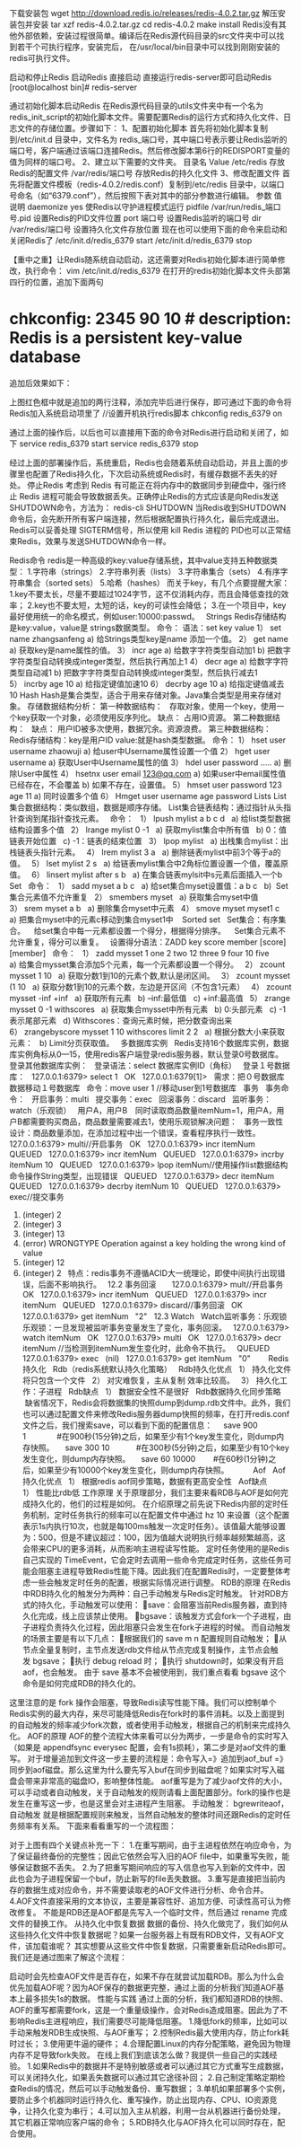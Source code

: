 下载安装包
wget http://download.redis.io/releases/redis-4.0.2.tar.gz
解压安装包并安装
tar xzf redis-4.0.2.tar.gz
cd redis-4.0.2
make install
Redis没有其他外部依赖，安装过程很简单。编译后在Redis源代码目录的src文件夹中可以找到若干个可执行程序，安装完后，
在/usr/local/bin目录中可以找到刚刚安装的redis可执行文件。

启动和停止Redis
启动Redis
直接启动
直接运行redis-server即可启动Redis
[root@localhost bin]# redis-server

通过初始化脚本启动Redis
在Redis源代码目录的utils文件夹中有一个名为redis_init_script的初始化脚本文件。需要配置Redis的运行方式和持久化文件、日志文件的存储位置。步骤如下：
1、配置初始化脚本
首先将初始化脚本复制到/etc/init.d 目录中，文件名为 redis_端口号，其中端口号表示要让Redis监听的端口号，客户端通过该端口连接Redis。然后修改脚本第6行的REDISPORT变量的值为同样的端口号。
2、建立以下需要的文件夹。
目录名	Value
/etc/redis	存放Redis的配置文件
/var/redis/端口号	存放Redis的持久化文件
3、修改配置文件
首先将配置文件模板（redis-4.0.2/redis.conf）复制到/etc/redis 目录中，以端口号命名（如“6379.conf”），然后按照下表对其中的部分参数进行编辑。
参数	值	说明
daemonize	yes	使Redis以守护进程模式运行
pidfile	/var/run/redis_端口号.pid	设置Redis的PID文件位置
port	端口号	设置Redis监听的端口号
dir	/var/redis/端口号	设置持久化文件存放位置
现在也可以使用下面的命令来启动和关闭Redis了
/etc/init.d/redis_6379 start
/etc/init.d/redis_6379 stop

【重中之重】让Redis随系统自动启动，这还需要对Redis初始化脚本进行简单修改，执行命令：
vim /etc/init.d/redis_6379
在打开的redis初始化脚本文件头部第四行的位置，追加下面两句
# chkconfig: 2345 90 10 # description: Redis is a persistent key-value database
追加后效果如下：

上图红色框中就是追加的两行注释，添加完毕后进行保存，即可通过下面的命令将Redis加入系统启动项里了
//设置开机执行redis脚本
chkconfig redis_6379 on

通过上面的操作后，以后也可以直接用下面的命令对Redis进行启动和关闭了，如下
service redis_6379 start
service redis_6379 stop

经过上面的部署操作后，系统重启，Redis也会随着系统自动启动，并且上面的步骤里也配置了Redis持久化，下次启动系统或Redis时，有缓存数据不丢失的好处。
停止Redis
考虑到 Redis 有可能正在将内存中的数据同步到硬盘中，强行终止 Redis 进程可能会导致数据丢失。正确停止Redis的方式应该是向Redis发送SHUTDOWN命令，方法为：
redis-cli SHUTDOWN
当Redis收到SHUTDOWN命令后，会先断开所有客户端连接，然后根据配置执行持久化，最后完成退出。
Redis可以妥善处理 SIGTERM信号，所以使用 kill Redis 进程的 PID也可以正常结束Redis，效果与发送SHUTDOWN命令一样。

Redis命令
redis是一种高级的key:value存储系统，其中value支持五种数据类型：
1.字符串（strings）
2.字符串列表（lists）
3.字符串集合（sets）
4.有序字符串集合（sorted sets）
5.哈希（hashes）
而关于key，有几个点要提醒大家：
1.key不要太长，尽量不要超过1024字节，这不仅消耗内存，而且会降低查找的效率；
2.key也不要太短，太短的话，key的可读性会降低；
3.在一个项目中，key最好使用统一的命名模式，例如user:10000:passwd。
 
Strings
Redis存储结构是key:value，value是 strings数据类型。
命令：
语法：set key value
1） set name zhangsanfeng
a) 给Strings类型key是name 添加一个值。
2） get name
a) 获取key是name属性的值。
3） incr age
a) 给数字字符类型自动加1
b) 把数字字符类型自动转换成integer类型，然后执行再加上1
4） decr age
a) 给数字字符类型自动减1
b) 把数字字符类型自动转换成integer类型，然后执行减去1
5） incrby age 10
a) 给指定键值加速10
6） decrby age 10
a) 给指定键值减去10
Hash
Hash是集合类型，适合于用来存储对象。Java集合类型是用来存储对象。
存储数据结构分析：
第一种数据结构：
 
存取对象，使用一个key，使用一个key获取一个对象，必须使用反序列化。
缺点：
占用IO资源。
第二种数据结构：
 
缺点：
用户ID被多次使用，数据冗余。资源浪费。
第三种数据结构：
 
Redis存储结构：key是用户ID value:就是hash类型数据。
命令：
1） hset user username zhaowuji
a) 给user中Username属性设置一个值
2） hget user username
a) 获取User中Username属性的值
3） hdel user password …..
a) 删除User中属性
4） hsetnx user email 123@qq.com
a) 如果user中email属性值已经存在，不会覆盖
b) 如果不存在，设置值。
5） hmset user password 123 age 11
a) 同时设置多个值
6） Hmget user username age password
Lists
List集合数据结构：类似数组，数据是顺序存储。
List集合链表结构：通过指针从头指针查询到尾指针查找元素。
 
命令：
 
1） lpush mylist a b c d
 
a) 给list类型数据结构设置多个值
 
2） lrange mylist 0 -1
 
a) 获取mylist集合中所有值
 
b) 0：值链表开始位置
 
c) -1：链表的结束位置
 
3） lpop mylist
 
a) 出栈集合mylist：出栈链表头指针元素。
 
4） lrem mylist 3 a
 
a) 删除链表mylist中前3个等于a的值。
 
5） lset mylist 2 s
 
a) 给链表mylist集合中2角标位置设置一个值，覆盖原值。
 
6） linsert mylist after s b
 
a) 在集合链表mylsit中s元素后面插入一个b
 
Set
 
命令：
 
1） sadd myset a b c
 
a) 给set集合myset设置值：a b c
 
b)  Set集合元素值不允许重复
 
2） smembers myset
 
a) 获取集合myset中值
 
3） srem myset a b
 
a) 删除集合myset中元素
 
4） smove myset myset1 c
 
a) 把集合myset中的元素c移动到集合myset1中
 
 Sorted set
 
Set集合：有序集合。
 
 给set集合中每一元素都设置一个得分，根据得分排序。
 
 Set集合元素不允许重复，得分可以重复。
 
设置得分语法：ZADD key score member [score] [member]
 
命令：
 
1） zadd mysset 1 one 2 two 12 three 9 four 10 five
 
a) 给集合mysset集合添加5个元素，每一个元素都设置一个得分。
 
2） zcount mysset 1 10
 
a) 获取分数1到10的元素个数,默认是闭区间。
 
3） zcount mysset (1 10
 
a) 获取分数1到10的元素个数，左边是开区间（不包含1元素）
 
4） zcount mysset -inf +inf
 
a) 获取所有元素
 
b) –inf:最低值
 
c) +inf:最高值
 
5） zrange mysset 0 -1 withscores
 
a) 获取集合mysset中所有元素
 
b) 0:头部元素
 
c) -1表示尾部元素
 
d) Withscores：查询元素时候，把分数查询出来
 
6） zrangebyscore mysset 1 10 withscores limit 2 2
 
a) 根据分数大小来获取元素：
 
b) Limit分页获取值。
 
多数据库实例
 
Redis支持16个数据库实例，数据库实例角标从0—15，使用redis客户端登录redis服务器，默认登录0号数据库。
 
登录其他数据库实例：
 
登录语法：select 数据库实例ID（角标）
 
登录１号数据库：
 
127.0.0.1:6379> select 1
 
OK
 
127.0.0.1:6379[1]>
 
需求：把０号数据库数据移动１号数据库
 
命令：move user 1 //移动user到1号数据库
 
事务
 
事务命令：
 
开启事务：multi
 
提交事务：exec
 
回滚事务：discard
 
监听事务：watch（乐观锁）
 
用户A，用户B　同时读取商品数量itemNum=1，用户A，用户B都需要购买商品，商品数量需要减去1，使用乐观锁解决问题：
 
事务一致性
 
设计：商品数量添加，在添加过程中出一个错误，查看程序执行一致性。
 
127.0.0.1:6379> multi//开启事务
 
OK
 
127.0.0.1:6379> incr itemNum
 
QUEUED
 
127.0.0.1:6379> incr itemNum
 
QUEUED
 
127.0.0.1:6379> incrby itemNum 10
 
QUEUED
 
127.0.0.1:6379> lpop itemNum//使用操作list数据结构命令操作String类型，出现错误
 
QUEUED
 
127.0.0.1:6379> decr itemNum
 
QUEUED
 
127.0.0.1:6379> decrby itemNum 10
 
QUEUED
 
127.0.0.1:6379> exec//提交事务
 
1) (integer) 2
 
2) (integer) 3
 
3) (integer) 13
 
4) (error) WRONGTYPE Operation against a key holding the wrong kind of value
 
5) (integer) 12
 
6) (integer) 2
 
特点：redis事务不遵循ACID大一统理论，即使中间执行出现错误，后面不影响执行。
 
12.2 事务回滚
 
 
 
127.0.0.1:6379> mult//开启事务
 
OK
 
127.0.0.1:6379> incr itemNum
 
QUEUED
 
127.0.0.1:6379> incr itemNum
 
QUEUED
 
127.0.0.1:6379> discard//事务回滚
 
OK
 
127.0.0.1:6379> get itemNum
 
"2"
 
12.3 Watch
 
Watch监听事务：乐观锁
 
乐观锁：一旦发现被监听事务变量发生了变化，事务回滚。
 
127.0.0.1:6379> watch itemNum
 
OK
 
127.0.0.1:6379> multi
 
OK
 
127.0.0.1:6379> decr itemNum //当检测到itemNum发生变化时，此命令不执行。
 
QUEUED
 
127.0.0.1:6379> exec
 
(nil)
 
127.0.0.1:6379> get itemNum
 
"0"
 
 
 
 Redis持久化
 
Rdb（redis系统默认持久化策略）
 
Rdb持久化优点
 
1） 持久化文件将只包含一个文件
 
2） 对灾难恢复，主从复制 效率比较高。
 
3） 持久化工作：子进程
 
Rdb缺点
 
1） 数据安全性不是很好
 
Rdb数据持久化同步策略
 
 缺省情况下，Redis会将数据集的快照dump到dump.rdb文件中。此外，我们也可以通过配置文件来修改Redis服务器dump快照的频率，在打开redis.conf文件之后，我们搜索save，可以看到下面的配置信息：
    save 900 1              #在900秒(15分钟)之后，如果至少有1个key发生变化，则dump内存快照。
    save 300 10            #在300秒(5分钟)之后，如果至少有10个key发生变化，则dump内存快照。
    save 60 10000        #在60秒(1分钟)之后，如果至少有10000个key发生变化，则dump内存快照。
 
 
 
 
 
Aof
 
Aof持久化优点
 
1） 根据redis aof同步策略，数据有更高安全性
 
Aof缺点
 
1） 性能比rdb低
工作原理
关于原理部分，我们主要来看RDB与AOF是如何完成持久化的，他们的过程是如何。
在介绍原理之前先说下Redis内部的定时任务机制，定时任务执行的频率可以在配置文件中通过 hz 10 来设置（这个配置表示1s内执行10次，也就是每100ms触发一次定时任务）。该值最大能够设置为：500，但是不建议超过：100，因为值越大说明执行频率越频繁越高，这会带来CPU的更多消耗，从而影响主进程读写性能。
定时任务使用的是Redis自己实现的 TimeEvent，它会定时去调用一些命令完成定时任务，这些任务可能会阻塞主进程导致Redis性能下降。因此我们在配置Redis时，一定要整体考虑一些会触发定时任务的配置，根据实际情况进行调整。
RDB的原理
在Redis中RDB持久化的触发分为两种：自己手动触发与Redis定时触发。
针对RDB方式的持久化，手动触发可以使用：
save：会阻塞当前Redis服务器，直到持久化完成，线上应该禁止使用。
bgsave：该触发方式会fork一个子进程，由子进程负责持久化过程，因此阻塞只会发生在fork子进程的时候。
而自动触发的场景主要是有以下几点：
根据我们的 save m n 配置规则自动触发；
从节点全量复制时，主节点发送rdb文件给从节点完成复制操作，主节点会触发 bgsave；
执行 debug reload 时；
执行 shutdown时，如果没有开启aof，也会触发。
由于 save 基本不会被使用到，我们重点看看 bgsave 这个命令是如何完成RDB的持久化的。

这里注意的是 fork 操作会阻塞，导致Redis读写性能下降。我们可以控制单个Redis实例的最大内存，来尽可能降低Redis在fork时的事件消耗。以及上面提到的自动触发的频率减少fork次数，或者使用手动触发，根据自己的机制来完成持久化。
AOF的原理
AOF的整个流程大体来看可以分为两步，一步是命令的实时写入（如果是 appendfsync everysec 配置，会有1s损耗），第二步是对aof文件的重写。
对于增量追加到文件这一步主要的流程是：命令写入=》追加到aof_buf =》同步到aof磁盘。那么这里为什么要先写入buf在同步到磁盘呢？如果实时写入磁盘会带来非常高的磁盘IO，影响整体性能。
aof重写是为了减少aof文件的大小，可以手动或者自动触发，关于自动触发的规则请看上面配置部分。fork的操作也是发生在重写这一步，也是这里会对主进程产生阻塞。
手动触发： bgrewriteaof，自动触发 就是根据配置规则来触发，当然自动触发的整体时间还跟Redis的定时任务频率有关系。
下面来看看重写的一个流程图：

对于上图有四个关键点补充一下：
1.在重写期间，由于主进程依然在响应命令，为了保证最终备份的完整性；因此它依然会写入旧的AOF file中，如果重写失败，能够保证数据不丢失。
2.为了把重写期间响应的写入信息也写入到新的文件中，因此也会为子进程保留一个buf，防止新写的file丢失数据。
3.重写是直接把当前内存的数据生成对应命令，并不需要读取老的AOF文件进行分析、命令合并。
4.AOF文件直接采用的文本协议，主要是兼容性好、追加方便、可读性高可认为修改修复。
不能是RDB还是AOF都是先写入一个临时文件，然后通过 rename 完成文件的替换工作。
从持久化中恢复数据
数据的备份、持久化做完了，我们如何从这些持久化文件中恢复数据呢？如果一台服务器上有既有RDB文件，又有AOF文件，该加载谁呢？
其实想要从这些文件中恢复数据，只需要重新启动Redis即可。我们还是通过图来了解这个流程：

启动时会先检查AOF文件是否存在，如果不存在就尝试加载RDB。那么为什么会优先加载AOF呢？因为AOF保存的数据更完整，通过上面的分析我们知道AOF基本上最多损失1s的数据。
性能与实践
通过上面的分析，我们都知道RDB的快照、AOF的重写都需要fork，这是一个重量级操作，会对Redis造成阻塞。因此为了不影响Redis主进程响应，我们需要尽可能降低阻塞。
1.降低fork的频率，比如可以手动来触发RDB生成快照、与AOF重写；
2.控制Redis最大使用内存，防止fork耗时过长；
3.使用更牛逼的硬件；
4.合理配置Linux的内存分配策略，避免因为物理内存不足导致fork失败。
在线上我们到底该怎么做？我提供一些自己的实践经验。
1.如果Redis中的数据并不是特别敏感或者可以通过其它方式重写生成数据，可以关闭持久化，如果丢失数据可以通过其它途径补回；
2.自己制定策略定期检查Redis的情况，然后可以手动触发备份、重写数据；
3.单机如果部署多个实例，要防止多个机器同时运行持久化、重写操作，防止出现内存、CPU、IO资源竞争，让持久化变为串行；
4.可以加入主从机器，利用一台从机器进行备份处理，其它机器正常响应客户端的命令；
5.RDB持久化与AOF持久化可以同时存在，配合使用。

